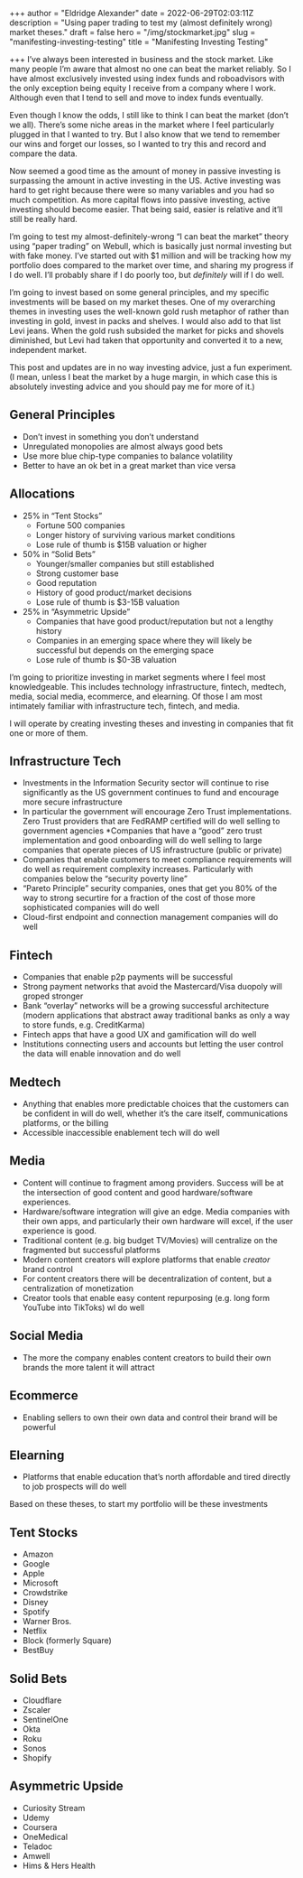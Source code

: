 +++
author = "Eldridge Alexander"
date = 2022-06-29T02:03:11Z
description = "Using paper trading to test my (almost definitely wrong) market theses."
draft = false
hero = "/img/stockmarket.jpg"
slug = "manifesting-investing-testing"
title = "Manifesting Investing Testing"

+++
I’ve always been interested in business and the stock market. Like many people I’m aware that almost no one can beat the market reliably. So I have almost exclusively invested using index funds and roboadvisors with the only exception being equity I receive from a company where I work. Although even that I tend to sell and move to index funds eventually. 

Even though I know the odds, I still like to think I can beat the market (don’t we all). There’s some niche areas in the market where I feel particularly plugged in that I wanted to try. But I also know that we tend to remember our wins and forget our losses, so I wanted to try this and record and compare the data.

Now seemed a good time as the amount of money in passive investing is surpassing the amount in active investing in the US. Active investing was hard to get right because there were so many variables and you had so much competition. As more capital flows into passive investing, active investing should become easier. That being said, easier is relative and it’ll still be really hard. 

I’m going to test my almost-definitely-wrong “I can beat the market” theory using “paper trading” on Webull, which is basically just normal investing but with fake money. I’ve started out with $1 million and will be tracking how my portfolio does compared to the market over time, and sharing my progress if I do well. I’ll probably share if I do poorly too, but *definitely* will if I do well. 

I’m going to invest based on some general principles, and my specific investments will be based on my market theses. One of my overarching themes in investing uses the well-known gold rush metaphor of rather than investing in gold, invest in packs and shelves. I would also add to that list Levi jeans. When the gold rush subsided the market for picks and shovels diminished, but Levi had taken that opportunity and converted it to a new, independent market. 

This post and updates are in no way investing advice, just a fun experiment. (I mean, unless I beat the market by a huge margin, in which case this is absolutely investing advice and you should pay me for more of it.)

## General Principles
* Don’t invest in something you don’t understand
* Unregulated monopolies are almost always good bets
* Use more blue chip-type companies to balance volatility 
* Better to have an ok bet in a great market than vice versa

## Allocations
* 25% in “Tent Stocks”
    - Fortune 500 companies
    - Longer history of surviving various market conditions
    - Lose rule of thumb is $15B valuation or higher
* 50% in “Solid Bets”
    - Younger/smaller companies but still established
    - Strong customer base
    - Good reputation
    - History of good product/market decisions 
    - Lose rule of thumb is $3-15B valuation
* 25% in “Asymmetric Upside”
    - Companies that have good product/reputation but not a lengthy history
    - Companies in an emerging space where they will likely be successful but depends on the emerging space
    - Lose rule of thumb is $0-3B valuation

I’m going to prioritize investing in market segments where I feel most knowledgeable. This  includes technology infrastructure, fintech, medtech, media, social media, ecommerce, and elearning. Of those I am most intimately familiar with infrastructure tech, fintech, and media. 

I will operate by creating investing theses and investing in companies that fit one or more of them. 

## Infrastructure Tech
* Investments in the Information Security sector will continue to rise significantly as the US government continues to fund and encourage more secure infrastructure
* In particular the government will encourage Zero Trust implementations. Zero Trust providers that are FedRAMP certified will do well selling to government agencies
*Companies that have a “good” zero trust implementation and good onboarding will do well selling to large companies that operate pieces of US infrastructure (public or private)
* Companies that enable customers to meet compliance requirements will do well as requirement complexity increases. Particularly with companies below the “security poverty line”
* “Pareto Principle” security companies, ones that get you 80% of the way to strong securtire for a fraction of the cost of those more sophisticated companies will do well
* Cloud-first endpoint and connection management companies will do well

## Fintech
* Companies that enable p2p payments will be successful
* Strong payment networks that avoid the Mastercard/Visa duopoly will groped stronger
* Bank “overlay” networks will be a growing successful architecture (modern applications that abstract away traditional banks as only a way to store funds, e.g. CreditKarma)
* Fintech apps that have a good UX and gamification will do well
* Institutions connecting users and accounts but letting the user control the data will enable innovation and do well

## Medtech
* Anything that enables more predictable choices that the customers can be confident in will do well, whether it’s the care itself, communications platforms, or the billing
* Accessible inaccessible enablement tech will do well

##  Media
* Content will continue to fragment among providers. Success will be at the intersection of good content and good hardware/software experiences. 
* Hardware/software integration will give an edge. Media companies with their own apps, and particularly their own hardware will excel, if the user experience is good. 
* Traditional content (e.g. big budget TV/Movies) will centralize on the fragmented but successful platforms
* Modern content creators will explore platforms that enable *creator* brand control
* For content creators there will be decentralization of content, but a centralization of monetization
* Creator tools that enable easy content repurposing (e.g. long form YouTube into TikToks) wl do well

## Social Media
* The more the company enables content creators to build their own brands the more talent it will attract

## Ecommerce
* Enabling sellers to own their own data and control their brand will be powerful 

## Elearning
* Platforms that enable education that’s north affordable and tired directly to job prospects will do well

Based on these theses, to start my portfolio will be these investments

## Tent Stocks
* Amazon
* Google
* Apple
* Microsoft
* Crowdstrike
* Disney
* Spotify
* Warner Bros. 
* Netflix
* Block (formerly Square) 
* BestBuy

## Solid Bets
* Cloudflare
* Zscaler
* SentinelOne
* Okta
* Roku
* Sonos
* Shopify

## Asymmetric Upside
* Curiosity Stream
* Udemy
* Coursera
* OneMedical
* Teladoc
* Amwell
* Hims & Hers Health

